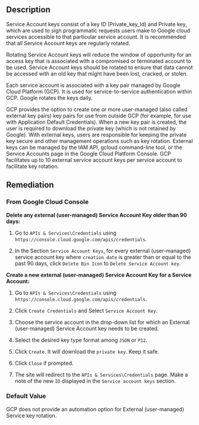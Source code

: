 ## Description

Service Account keys consist of a key ID (Private_key_Id) and Private key, which are used to sign programmatic requests users make to Google cloud services accessible to that particular service account. It is recommended that all Service Account keys are regularly rotated.

Rotating Service Account keys will reduce the window of opportunity for an access key that is associated with a compromised or terminated account to be used. Service Account keys should be rotated to ensure that data cannot be accessed with an old key that might have been lost, cracked, or stolen.

Each service account is associated with a key pair managed by Google Cloud Platform (GCP). It is used for service-to-service authentication within GCP. Google rotates the keys daily.

GCP provides the option to create one or more user-managed (also called external key pairs) key pairs for use from outside GCP (for example, for use with Application Default Credentials). When a new key pair is created, the user is required to download the private key (which is not retained by Google). With external keys, users are responsible for keeping the private key secure and other management operations such as key rotation. External keys can be managed by the IAM API, gcloud command-line tool, or the Service Accounts page in the Google Cloud Platform Console. GCP facilitates up to 10 external service account keys per service account to facilitate key rotation.

## Remediation

### From Google Cloud Console

**Delete any external (user-managed) Service Account Key older than 90 days:**

1. Go to `APIs & Services\Credentials` using `https://console.cloud.google.com/apis/credentials`.

2. In the Section `Service Account Keys`, for every external (user-managed) service account key where `creation date` is greater than or equal to the past 90 days, click `Delete Bin Icon` to `Delete Service Account key`.

**Create a new external (user-managed) Service Account Key for a Service Account:**

1. Go to `APIs & Services\Credentials` using `https://console.cloud.google.com/apis/credentials`.

2. Click `Create Credentials` and Select `Service Account Key`.

3. Choose the service account in the drop-down list for which an External (user-managed) Service Account key needs to be created.

4. Select the desired key type format among `JSON` or `P12`.

5. Click `Create`. It will download the `private key`. Keep it safe.

6. Click `Close` if prompted.

7. The site will redirect to the `APIs & Services\Credentials` page. Make a note of the new `ID` displayed in the `Service account keys` section.

### Default Value

GCP does not provide an automation option for External (user-managed) Service key rotation.
